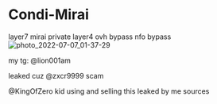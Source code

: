 # Condi-Mirai
layer7 mirai private layer4 ovh bypass nfo bypass
![photo_2022-07-07_01-37-29](https://user-images.githubusercontent.com/108882455/177797081-660df1ee-4938-43b6-9fac-573e6df1ff51.jpg)


my tg: @lion001am

leaked cuz @zxcr9999 scam


@KingOfZero kid using and selling this leaked by me sources
